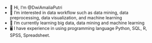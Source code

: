 - 👋 Hi, I’m @DwiAmaliaPutri
- 👀 I’m interested in data workflow such as data mining, data preprocessing, data visualization, and machine learning
- 🌱 I’m currently learning big data, data mining and machine learning
- 🖥 I have experience in using programming language Python, SQL, R, SPSS, Spreadsheet.

<!---
DwiAmaliaPutri/DwiAmaliaPutri is a ✨ special ✨ repository because its `README.md` (this file) appears on your GitHub profile.
You can click the Preview link to take a look at your changes.
--->
